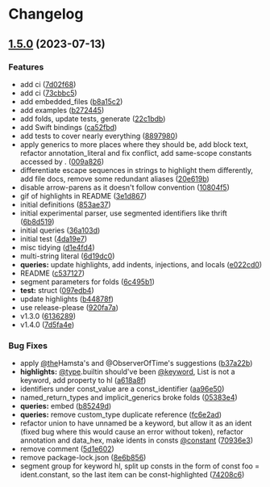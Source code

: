 # Changelog

## [1.5.0](https://github.com/amaanq/tree-sitter-capnp/compare/tree-sitter-capnp-v1.4.0...tree-sitter-capnp-v1.5.0) (2023-07-13)


### Features

* add ci ([7d02f68](https://github.com/amaanq/tree-sitter-capnp/commit/7d02f6806f26e6e403827b4b01b41c7bd88413d4))
* add ci ([73cbbc5](https://github.com/amaanq/tree-sitter-capnp/commit/73cbbc50b940b55a9b3f02ab10ef67f233e5c8bb))
* add embedded_files ([b8a15c2](https://github.com/amaanq/tree-sitter-capnp/commit/b8a15c22052e0654d56905b08f796c9eebb68b68))
* add examples ([b272445](https://github.com/amaanq/tree-sitter-capnp/commit/b2724453a41028e22d3c75a0122130fc6826c206))
* add folds, update tests, generate ([22c1bdb](https://github.com/amaanq/tree-sitter-capnp/commit/22c1bdb260779869fa4d30f941f7de1037ec2b53))
* add Swift bindings ([ca52fbd](https://github.com/amaanq/tree-sitter-capnp/commit/ca52fbda8ae4452be9e1296922f7da3c5d376e1a))
* add tests to cover nearly everything ([8897980](https://github.com/amaanq/tree-sitter-capnp/commit/8897980e0cbd5f48268ac974817a3c41726ee36c))
* apply generics to more places where they should be, add block text, refactor annotation_literal and fix conflict, add same-scope constants accessed by . ([009a826](https://github.com/amaanq/tree-sitter-capnp/commit/009a826736cd1cdefe8260541d579b9a179ceda5))
* differentiate escape sequences in strings to highlight them differently, add file docs, remove some redundant aliases ([20e619b](https://github.com/amaanq/tree-sitter-capnp/commit/20e619b36eb2d4d493547a0fbfe1f2bec6248add))
* disable arrow-parens as it doesn't follow convention ([10804f5](https://github.com/amaanq/tree-sitter-capnp/commit/10804f58fc6feeeac6c1a4253f2f74b812bdb364))
* gif of highlights in README ([3e1d867](https://github.com/amaanq/tree-sitter-capnp/commit/3e1d867dbc1429b21fde9b6d7e050212bc64a665))
* initial definitions ([853ae37](https://github.com/amaanq/tree-sitter-capnp/commit/853ae37a489d4eaebba4d3288411c12a147a1f5a))
* initial experimental parser, use segmented identifiers like thrift ([6b8d519](https://github.com/amaanq/tree-sitter-capnp/commit/6b8d5193a66f1c19a7bcb8e0cc6f77b04578bd1d))
* initial queries ([36a103d](https://github.com/amaanq/tree-sitter-capnp/commit/36a103d0b0aecf5668d22129ad541826377a1cd4))
* initial test ([4da19e7](https://github.com/amaanq/tree-sitter-capnp/commit/4da19e7c910a834c0163a09d0ecd9d81ba00bcb1))
* misc tidying ([d1e4fd4](https://github.com/amaanq/tree-sitter-capnp/commit/d1e4fd404c9b8a934d540ca6fc3fadb53fa0f2d4))
* multi-string literal ([6d19dc0](https://github.com/amaanq/tree-sitter-capnp/commit/6d19dc029e8132d048777c38666e010857d14d6b))
* **queries:** update highlights, add indents, injections, and locals ([e022cd0](https://github.com/amaanq/tree-sitter-capnp/commit/e022cd090998961611330f1f6d1ac21ec09cd813))
* README ([c537127](https://github.com/amaanq/tree-sitter-capnp/commit/c5371278f5851ca7f9c85b0c018dcbf2e59d49f3))
* segment parameters for folds ([6c495b1](https://github.com/amaanq/tree-sitter-capnp/commit/6c495b15eed64d8562b4098b0d0accb736a99cab))
* **test:** struct ([097edb4](https://github.com/amaanq/tree-sitter-capnp/commit/097edb450eb185a4b48fb4af486f0b63b4c84a42))
* update highlights ([b44878f](https://github.com/amaanq/tree-sitter-capnp/commit/b44878fadf4720e8e05267587f8678ca490d4019))
* use release-please ([920fa7a](https://github.com/amaanq/tree-sitter-capnp/commit/920fa7afa68b038716b528543b7a532e943780bf))
* v1.3.0 ([6136289](https://github.com/amaanq/tree-sitter-capnp/commit/6136289bed7ae0d2cdd58f0c26ea234a6f037a28))
* v1.4.0 ([7d5fa4e](https://github.com/amaanq/tree-sitter-capnp/commit/7d5fa4e94d3643ec15750106113be0d40f9fc1bb))


### Bug Fixes

* apply [@the](https://github.com/the)Hamsta's and @ObserverOfTime's suggestions ([b37a22b](https://github.com/amaanq/tree-sitter-capnp/commit/b37a22b06ba28bfd32018fce39c4277c13bdeb77))
* **highlights:** [@type](https://github.com/type).builtin should've been [@keyword](https://github.com/keyword), List is not a keyword, add property to hl ([a618a8f](https://github.com/amaanq/tree-sitter-capnp/commit/a618a8fed4146f34554cbeb76d5795ecf2a92174))
* identifiers under const_value are a const_identifier ([aa96e50](https://github.com/amaanq/tree-sitter-capnp/commit/aa96e5060e39ee8a25dcdd631499468b4ebb4cc4))
* named_return_types and implicit_generics broke folds ([05383e4](https://github.com/amaanq/tree-sitter-capnp/commit/05383e45b0052ac53a9e75283445e4c7e5187669))
* **queries:** embed ([b85249d](https://github.com/amaanq/tree-sitter-capnp/commit/b85249d15a5800196922cac3cd07d97c8b9fac1c))
* **queries:** remove custom_type duplicate reference ([fc6e2ad](https://github.com/amaanq/tree-sitter-capnp/commit/fc6e2addf103861b9b3dffb82c543eb6b71061aa))
* refactor union to have unnamed be a keyword, but allow it as an ident (fixed bug where this would cause an error without token), refactor annotation and data_hex, make idents in consts [@constant](https://github.com/constant) ([70936e3](https://github.com/amaanq/tree-sitter-capnp/commit/70936e3b78d9ca19321bf5361a63175b1c4d466c))
* remove comment ([5d1e602](https://github.com/amaanq/tree-sitter-capnp/commit/5d1e6029380922d29990f5054240ed75f4169928))
* remove package-lock.json ([8e6b856](https://github.com/amaanq/tree-sitter-capnp/commit/8e6b8561170c4767720857e3f1dec019f49c6084))
* segment group for keyword hl, split up consts in the form of const foo = ident.constant, so the last item can be const-highlighted ([74208c6](https://github.com/amaanq/tree-sitter-capnp/commit/74208c60d1edce8d47f42b98e80d49b78782ef56))
